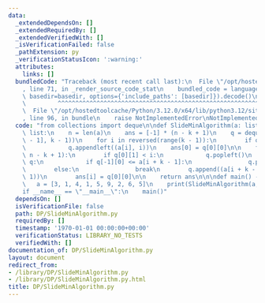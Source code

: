 ```yaml
---
data:
  _extendedDependsOn: []
  _extendedRequiredBy: []
  _extendedVerifiedWith: []
  _isVerificationFailed: false
  _pathExtension: py
  _verificationStatusIcon: ':warning:'
  attributes:
    links: []
  bundledCode: "Traceback (most recent call last):\n  File \"/opt/hostedtoolcache/Python/3.12.0/x64/lib/python3.12/site-packages/onlinejudge_verify/documentation/build.py\"\
    , line 71, in _render_source_code_stat\n    bundled_code = language.bundle(stat.path,\
    \ basedir=basedir, options={'include_paths': [basedir]}).decode()\n          \
    \         ^^^^^^^^^^^^^^^^^^^^^^^^^^^^^^^^^^^^^^^^^^^^^^^^^^^^^^^^^^^^^^^^^^^^^^^^^^^^^^^^^\n\
    \  File \"/opt/hostedtoolcache/Python/3.12.0/x64/lib/python3.12/site-packages/onlinejudge_verify/languages/python.py\"\
    , line 96, in bundle\n    raise NotImplementedError\nNotImplementedError\n"
  code: "from collections import deque\n\ndef SlideMinAlgorithm(a: list, k: int) ->\
    \ list:\n    n = len(a)\n    ans = [-1] * (n - k + 1)\n    q = deque()\n    q.append((a[k\
    \ - 1], k - 1))\n    for i in reversed(range(k - 1)):\n        if q[0][0] < a[i]:\n\
    \            q.appendleft((a[i], i))\n    ans[0] = q[0][0]\n\n    for i in range(1,\
    \ n - k + 1):\n        if q[0][1] < i:\n            q.popleft()\n        while\
    \ q:\n            if q[-1][0] <= a[i + k - 1]:\n                q.pop()\n    \
    \        else:\n                break\n        q.append((a[i + k - 1], i + k -\
    \ 1))\n        ans[i] = q[0][0]\n\n    return ans\n\n\ndef main() -> None:\n \
    \   a = [3, 1, 4, 1, 5, 9, 2, 6, 5]\n    print(SlideMinAlgorithm(a, 4))\n\n\n\
    if __name__ == \"__main__\":\n    main()"
  dependsOn: []
  isVerificationFile: false
  path: DP/SlideMinAlgorithm.py
  requiredBy: []
  timestamp: '1970-01-01 00:00:00+00:00'
  verificationStatus: LIBRARY_NO_TESTS
  verifiedWith: []
documentation_of: DP/SlideMinAlgorithm.py
layout: document
redirect_from:
- /library/DP/SlideMinAlgorithm.py
- /library/DP/SlideMinAlgorithm.py.html
title: DP/SlideMinAlgorithm.py
---
```

